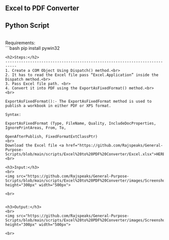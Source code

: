 ## Excel to PDF Converter

<h2>Python Script</h2>
<br>
Requirements:
<br>
```bash
pip install pywin32

```
<h2>Steps:</h2>
---------------------------------------------------------------------------
1. Create a COM Object Using Dispatch() method.<br>
2. It has to read the Excel file pass “Excel.Application” inside the Dispatch method.<br>
3. Pass Excel file path. <br>
4. Convert it into PDF using the ExportAsFixedFormat() method.<br>
<br>

ExportAsFixedFormat():- The ExportAsFixedFormat method is used to publish a workbook in either PDF or XPS format.

Syntax:

ExportAsFixedFormat (Type, FileName, Quality, IncludeDocProperties, IgnorePrintAreas, From, To, 

OpenAfterPublish, FixedFormatExtClassPtr)
<br>
Download the Excel file <a href="https://github.com/Rajspeaks/General-Purpose-Scripts/blob/main/scripts/Excel%20to%20PDF%20Converter/Excel.xlsx">HERE</a>
<br>

<h3>Input:</h3>
<br>
<img src="https://github.com/Rajspeaks/General-Purpose-Scripts/blob/main/scripts/Excel%20to%20PDF%20Converter/images/Screenshot1.png" height="300px" width="500px">

<br>


<h3>Output:</h3>
<br>
<img src="https://github.com/Rajspeaks/General-Purpose-Scripts/blob/main/scripts/Excel%20to%20PDF%20Converter/images/Screenshot2.png" height="300px" width="500px">

<br>



